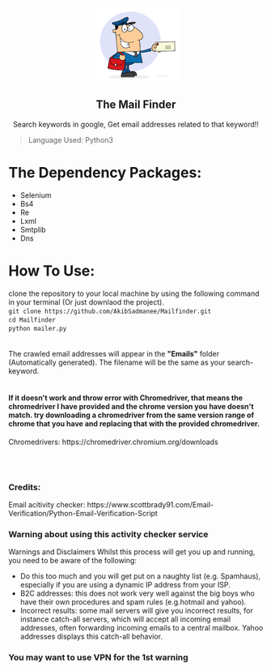 <p align="center">
  <img src="https://github.com/AkibSadmanee/mailfinder/blob/master/Fig/logo.png">
  <br>
  <h2 align="center">The Mail Finder</h2>
</p>

<p align="center">
  Search keywords in google, Get email addresses related to that keyword!! 
</p>

> Language Used: Python3 <br>

# The Dependency Packages:
* Selenium
* Bs4
* Re
* Lxml
* Smtplib
* Dns

# How To Use:
clone the repository to your local machine by using the following command in your terminal (Or just downlaod the project).
<br>
`git clone https://github.com/AkibSadmanee/Mailfinder.git`<br>
`cd Mailfinder`<br>
`python mailer.py`
<br><br><br>
The crawled email addresses will appear in the <strong>"Emails"</strong> folder (Automatically generated). The filename will be the same as your search-keyword.
<br><br>
<h4>
If it doesn't work and throw error with Chromedriver, that means the chromedriver I have provided and the chrome version you have doesn't match. try downloading a chromedriver from the same version range of chrome that you have and replacing that with the provided chromedriver.
</h4>
Chromedrivers: https://chromedriver.chromium.org/downloads

<br><br>
<h3>Credits:</h3>
Email acitivity checker: https://www.scottbrady91.com/Email-Verification/Python-Email-Verification-Script

<h3>Warning about using this activity checker service</h3>
Warnings and Disclaimers
Whilst this process will get you up and running, you need to be aware of the following:
<ul>
  <li>Do this too much and you will get put on a naughty list (e.g. Spamhaus), especially if you are using a dynamic IP address from your ISP.</li>
  <li>B2C addresses: this does not work very well against the big boys who have their own procedures and spam rules (e.g.hotmail and yahoo).</li>
  <li>Incorrect results: some mail servers will give you incorrect results, for instance catch-all servers, which will accept all incoming email addresses, often forwarding incoming emails to a central mailbox. Yahoo addresses displays this catch-all behavior.</li>
</ul>
<h3>You may want to use VPN for the 1st warning</h3>
